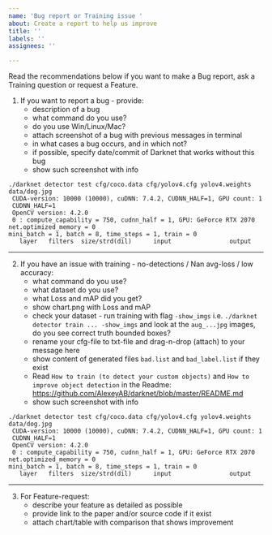 ```yaml
---
name: 'Bug report or Training issue '
about: Create a report to help us improve
title: ''
labels: ''
assignees: ''

---
```


Read the recommendations below if you want to make a Bug report, ask a Training question or request a Feature.


1. If you want to report a bug - provide:
    * description of a bug
    * what command do you use?
    * do you use Win/Linux/Mac?
    * attach screenshot of a bug with previous messages in terminal
    * in what cases a bug occurs, and in which not?
    * if possible, specify date/commit of Darknet that works without this bug
    * show such screenshot with info
```
./darknet detector test cfg/coco.data cfg/yolov4.cfg yolov4.weights data/dog.jpg
 CUDA-version: 10000 (10000), cuDNN: 7.4.2, CUDNN_HALF=1, GPU count: 1
 CUDNN_HALF=1
 OpenCV version: 4.2.0
 0 : compute_capability = 750, cudnn_half = 1, GPU: GeForce RTX 2070
net.optimized_memory = 0
mini_batch = 1, batch = 8, time_steps = 1, train = 0
   layer   filters  size/strd(dil)      input                output
```

----

2. If you have an issue with training - no-detections / Nan avg-loss / low accuracy:
    * what command do you use?
    * what dataset do you use?   
    * what Loss and mAP did you get?
    * show chart.png with Loss and mAP    
    * check your dataset - run training with flag `-show_imgs` i.e. `./darknet detector train ... -show_imgs` and look at the `aug_...jpg` images, do you see correct truth bounded boxes?
    * rename your cfg-file to txt-file and drag-n-drop (attach) to your message here
    * show content of generated files `bad.list` and `bad_label.list` if they exist
    * Read `How to train (to detect your custom objects)` and `How to improve object detection` in the Readme: https://github.com/AlexeyAB/darknet/blob/master/README.md
    * show such screenshot with info
```
./darknet detector test cfg/coco.data cfg/yolov4.cfg yolov4.weights data/dog.jpg
 CUDA-version: 10000 (10000), cuDNN: 7.4.2, CUDNN_HALF=1, GPU count: 1
 CUDNN_HALF=1
 OpenCV version: 4.2.0
 0 : compute_capability = 750, cudnn_half = 1, GPU: GeForce RTX 2070
net.optimized_memory = 0
mini_batch = 1, batch = 8, time_steps = 1, train = 0
   layer   filters  size/strd(dil)      input                output
```

----

3. For Feature-request:
    * describe your feature as detailed as possible
    * provide link to the paper and/or source code if it exist
    * attach chart/table with comparison that shows improvement
